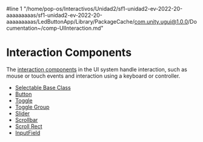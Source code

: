 #line 1 "/home/pop-os/Interactivos/Unidad2/sf1-unidad2-ev-2022-20-aaaaaaaaas/sf1-unidad2-ev-2022-20-aaaaaaaaas/LedButtonApp/Library/PackageCache/com.unity.ugui@1.0.0/Documentation~/comp-UIInteraction.md"
# Interaction Components

The [interaction components](UIInteractionComponents.md) in the UI system handle interaction, such as mouse or touch events and interaction using a keyboard or controller.

* [Selectable Base Class](script-Selectable.md)
* [Button](script-Button.md)
* [Toggle](script-Toggle.md)
* [Toggle Group](script-ToggleGroup.md)
* [Slider](script-Slider.md)
* [Scrollbar](script-Scrollbar.md)
* [Scroll Rect](script-ScrollRect.md)
* [InputField](script-InputField.md)
